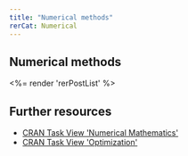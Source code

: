 ```yaml
---
title: "Numerical methods"
rerCat: Numerical
---
```


Numerical methods
----------------

<%= render 'rerPostList' %>

Further resources
----------------

  * [CRAN Task View 'Numerical Mathematics'](https://CRAN.R-project.org/view=NumericalMathematics)
  * [CRAN Task View 'Optimization'](https://CRAN.R-project.org/view=Optimization)
